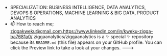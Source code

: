 
-  SPECIALIZATION: BUSINESS INTELLIGENCE, DATA ANALYTICS, DEVOPS $ OPERATIONS, MACHINE LEARNING & BIG DATA, PRODUCT ANALYTICS
- 📫 How to reach me; ziggakweku@gmail.com,https://www.linkedin.com/in/kweku-zigga-ba7681a0/
ziggaanalytics/ziggaanalytics is a ✨ special ✨ repository because its `README.md` (this file) appears on your GitHub profile.
You can click the Preview link to take a look at your changes.
--->
